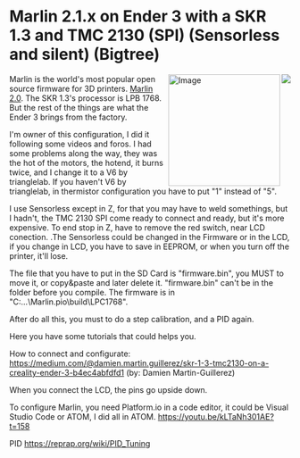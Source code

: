 # Marlin 2.1.x on Ender 3 with a SKR 1.3 and TMC 2130 (SPI) (Sensorless and silent) (Bigtree)
<img align="right" src="../../raw/1.1.x/buildroot/share/pixmaps/logo/marlin-250.png" />

<img align="right" src="https://www.hta3d.com/image/cache/cache/1-1000/386/main/9d54-SKR-1.3-01-0-4-550x550.jpg" alt="Image" height="200" width="200" />

Marlin is the world's most popular open source firmware for 3D printers. [Marlin 2.0](https://github.com/MarlinFirmware/Marlin/tree/bugfix-2.0.x). The SKR 1.3's processor is LPB 1768. But the rest of the things are what the Ender 3 brings from the factory.

I'm owner of this configuration, I did it following some videos and foros. I had some problems along the way, they was the hot of the motors, the hotend, it burns twice, and I change it to a V6 by trianglelab.
If you haven't V6 by trianglelab, in thermistor configuration you have to put "1" instead of "5".

I use Sensorless except in Z, for that you may have to weld somethings, but I hadn't, the TMC 2130 SPI come ready to connect and ready, but it's more expensive. To end stop in Z, have to remove the red switch, near LCD conection. .The Sensorless could be changed in the Firmware or in the LCD, if you change in LCD, you have to save in EEPROM, or when you turn off the printer, it'll lose. 

The file that you have to put in the SD Card is "firmware.bin", you MUST to move it, or copy&paste and later delete it. "firmware.bin" can't be in the folder before you compile. The firmware is in "C:...\Marlin\.pio\build\LPC1768\".

After do all this, you must to do a step calibration, and a PID again. 

Here you have some tutorials that could helps you. 

How to connect and configurate:
https://medium.com/@damien.martin.guillerez/skr-1-3-tmc2130-on-a-creality-ender-3-b4ec4abfdfd1 (by: Damien Martin-Guillerez)

When you connect the LCD, the pins go upside down.

To configure Marlin, you need Platform.io in a code editor, it could be Visual Studio Code or ATOM, I did all in ATOM.
https://youtu.be/kLTaNh301AE?t=158 

PID 
https://reprap.org/wiki/PID_Tuning
